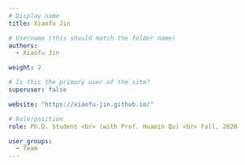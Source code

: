 ```yaml
---
# Display name
title: Xiaofu Jin

# Username (this should match the folder name)
authors:
  - Xiaofu Jin

weight: 2

# Is this the primary user of the site?
superuser: false

website: "https://xiaofu-jin.github.io/"

# Role/position
role: Ph.D. Student <br> (with Prof. Huamin Qu) <br> Fall, 2020

user_groups:
  - Team
---
```

